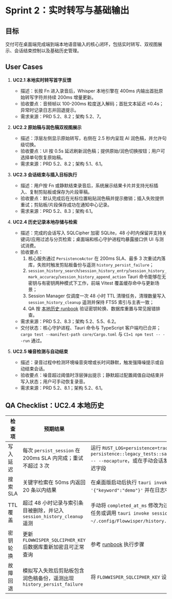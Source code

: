 # Sprint 2：实时转写与基础输出

## 目标
交付可在桌面端完成端到端本地语音输入的核心闭环，包括实时转写、双视图展示、会话结束控制以及基础历史管理。

## User Cases

1. **UC2.1 本地实时转写首字反馈**  
   - 描述：长按 Fn 进入录音后，Whisper 本地引擎在 400ms 内输出首批原始转写字符并持续 200ms 增量更新。  
   - 验收要点：音频帧以 100-200ms 粒度送入解码；首批文本延迟 ≤0.4s；异常时记录日志并回退提示。  
   - 需求来源：PRD 5.2、8.2；架构 5.2、7。

2. **UC2.2 原始稿与润色稿双视图展示**  
   - 描述：浮层左侧显示原始转写，右侧在 2.5 秒内呈现 AI 润色稿，并允许句级切换。  
   - 验收要点：UI 按 0.5s 延迟刷新润色稿；提供原始/润色切换按钮；用户可选择单句恢复原始稿。  
   - 需求来源：PRD 5.2、8.2；架构 5.1、6.1。

3. **UC2.3 会话结束与插入目标执行**  
   - 描述：用户按 Fn 或静默结束录音后，系统展示结果卡片并支持光标插入、复制剪贴板或保存为片段草稿。  
   - 验收要点：默认完成后在光标位置粘贴润色稿并提示撤销；插入失败提供重试；剪贴板/片段保存成功在通知中心记录。  
   - 需求来源：PRD 5.2、8.3；架构 6.1。

4. **UC2.4 历史记录本地存储与检索**
   - 描述：完成的会话写入 SQLCipher 加密 SQLite，48 小时内保留并支持关键词/应用过滤与分页检索；桌面端和核心守护进程均暴露接口供 UI 与测试消费。
   - 验收要点：
     1. 核心服务通过 `PersistenceActor` 在 200ms SLA、最多 3 次重试内落库，失败时触发剪贴板备份与遥测 `history_persist_failure`；
     2. `session_history_search`/`session_history_entry`/`session_history_mark_accuracy`/`session_history_append_action` Tauri 命令能够在无密钥与有密钥两种模式下工作，前端 Vitest 覆盖缓存命中与更新场景；
     3. Session Manager 仅调度一次 48 小时 TTL 清理任务，清理数量写入 `session_history_cleanup` 遥测并保持 FTS5 索引与主表一致；
     4. QA 按 [本地历史 runbook](../onboarding/local_history_runbook.md) 验证密钥轮换、数据库重置与常见报错排查。
   - 需求来源：PRD 5.2、8.3；架构 5.2、5.5、6.2。
   - 交付状态：核心守护进程、Tauri 命令与 TypeScript 客户端均已合并；`cargo test --manifest-path core/Cargo.toml` 与 `CI=1 npm test -- --run` 通过。

5. **UC2.5 噪音检测与自动结束**
   - 描述：录音过程中检测环境噪音突增或长时间静默，触发强降噪提示或自动结束会话。
   - 验收要点：噪音超过阈值时浮层弹出提示；静默超过配置阈值自动结束并写入状态；用户可手动恢复录音。
   - 需求来源：PRD 5.2、8.1；架构 5.2、6.1。

## QA Checklist：UC2.4 本地历史

| 检查项 | 预期结果 | 验证方式 |
| --- | --- | --- |
| 写入延迟 | 每次 `persist_session` 在 200ms SLA 内完成；重试不超过 3 次 | 运行 `RUST_LOG=persistence=trace cargo test --manifest-path core/Cargo.toml persistence::legacy_tests::saves_draft_with_defaults_and_retrieves_history -- --nocapture`，或在手动会话发布时观察日志中的 `session_history_persisted` 延迟字段 |
| 搜索 SLA | 关键字检索在 50ms 内返回 20 条以内结果 | 在桌面版启动后执行 `tauri invoke session_history_search '{"keyword":"demo"}'` 并在日志中确认 `history search completed` 耗时 |
| TTL 覆盖 | 超过 48 小时记录与索引条目被删除，并记入 `session_history_cleanup` 遥测 | 手动将 `completed_at_ms` 修改为过期时间后运行 `flowwisper-core`，等待半小时定时任务或调用 `tauri invoke session_history_search` 触发；查看 `~/.config/Flowwisper/history.db` 中 `sessions` 与 `session_index` 记录已清空 |
| 密钥轮换 | 更新 `FLOWWISPER_SQLCIPHER_KEY` 后数据库重新加密且可正常查询 | 参考 [runbook](../onboarding/local_history_runbook.md#%E5%AF%86%E9%92%A5%E8%BD%AE%E6%8D%A2) 执行步骤 |
| 故障回退 | 模拟写入失败后剪贴板包含润色稿备份，遥测出现 `history_persist_failure` | 将 `FLOWWISPER_SQLCIPHER_KEY` 设置为错误值并运行桌面端发布，观察前端提示与日志 |
